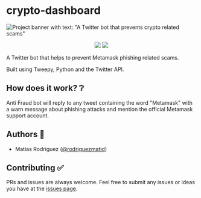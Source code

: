 # crypto-dashboard
![Project banner with text: "A Twitter bot that prevents crypto related scams"](img/project-header.png "A Twitter bot that prevents crypto related scams")

<div align="center">
<img src="https://img.shields.io/twitter/follow/antifraudbot?style=social" />
<img src="https://img.shields.io/github/stars/rodriguezmatid/crypto-dashboard?style=social" />
</div>

A Twitter bot that helps to prevent Metamask phishing related scams.

Built using Tweepy, Python and the Twitter API.

## How does it work? ❔
Anti Fraud bot will reply to any tweet containing the word "Metamask" with a warn message about phishing attacks and mention the official Metamask support account.

## Authors 👦

- Matias Rodriguez ([@rodriguezmatid](https://twitter.com/rodriguezmatid))

## Contributing ✅
PRs and issues are always welcome. Feel free to submit any issues or ideas you have at the [issues page](https://github.com/rodriguezmatid/crypto-dashboard/issues).